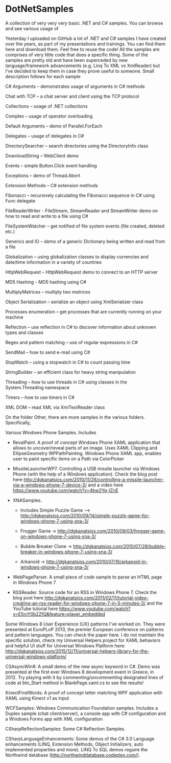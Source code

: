 DotNetSamples
=============

A collection of very very very basic .NET and C# samples. You can browse and see various usage of 

Yesterday I uploaded on GitHub a lot of .NET and C# samples I have created over the years, as part of my presentations and trainings. You can find them here and download them. Feel free to reuse the code! All the samples are comprises of  very little code that does a specific thing. Some of the samples are pretty old and have been superceded by new language/framework advancements (e.g. Linq To XML vs XmlReader) but I’ve decided to keep them in case they prove useful to someone. Small description follows for each sample

C# Arguments – demonstrates usage of arguments in C# methods

Chat with TCP – a chat server and client using the TCP protocol

Collections – usage of .NET collections

Complex – usage of operator overloading

Default Arguments – demo of Parallel.ForEach

Delegates – usage of delegates in C#

DirectorySearcher – search directories using the DirectoryInfo class

DownloadString – WebClient demo

Events – simple Button.Click event handling

Exceptions – demo of Thread.Abort

Extension Methods – C# extension methods

Fibonacci – recursively calculating the Fibonacci sequence in C# using Func delegate

FileReaderWriter  - FileStream, StreamReader and StreamWriter demo on how to read and write to a file using C#

FileSystemWatcher – get notified of file system events (file created, deleted etc.)

Generics and IO – demo of a generic Dictionary being written and read from a file

Globalization – using globalization classes to display currencies and date/time information in a variety of countries

HttpWebRequest – HttpWebRequest demo to connect to an HTTP server

MD5 Hashing  - MD5 hashing using C#

MultiplyMatrices – multiply two matrices

Object Serialization – serialize an object using XmlSerializer class

Processes enumeration – get processes that are currently running on your machine

Reflection – use reflection in C# to discover information about unknown types and classes

Regex and pattern matching – use of regular expressions in C#

SendMail – how to send e-mail using C#

StopWatch – using a stopwatch in C# to count passing time

StringBuilder – an efficient class for heavy string manipulation

Threading – how to use threads in C# using classes in the System.Threading namespace

Timers – how to use timers in C#

XML DOM – read XML via XmlTextReader class

On the folder Other, there are more samples in the various folders. Specifically,

Various Windows Phone Samples. Includes

- RevalPaint. A proof of concept Windows Phone XAML application that allows to uncover/reveal parts of an image. Uses XAML Clipping and EllipseGeometry WPPathPainting. Windows Phone XAML app, enables user to paint specific items on a Path via ColorPicker

- MissileLauncherWP7. Controlling a USB missile launcher via Windows Phone (with the help of a Windows application). Check the blog post here http://dgkanatsios.com/2010/11/26/controlling-a-missile-launcher-via-a-windows-phone-7-device-3/ and a video here https://www.youtube.com/watch?v=4bw2Yq-IZnE 

- XNASamples. 

     - Includes Simple Puzzle Game –> http://dgkanatsios.com/2010/09/14/simple-puzzle-game-for-windows-phone-7-using-xna-3/

     - Frogger Game -> http://dgkanatsios.com/2010/09/03/frogger-game-on-windows-phone-7-using-xna-3/

     - Bubble Breaker Clone -> http://dgkanatsios.com/2010/07/28/bubble-breaker-in-windows-phone-7-using-xna-3/

     - Arkanoid -> http://dgkanatsios.com/2010/07/16/arkanoid-in-windows-phone-7-using-xna-3/ 

- WebPageParser. A small piece of code sample to parse an HTML page in Windows Phone 7 

- RSSReader. Source code for an RSS in Windows Phone 7. Check the blog post here http://dgkanatsios.com/2011/02/11/tutorial-video-creating-an-rss-reader-for-windows-phone-7-in-5-minutes-3/ and the YouTube tutorial here https://www.youtube.com/watch?v=E5rcY0b2ZfQ&feature=player_embedded

Some Windows 8 User Experience (UX) patterns I've worked on. They were presented at EuroPLoP 2013, the premier European conference on patterns and pattern languages. You can check the paper here. I do not maintain the specific solution, check my Universal Helpers project for XAML behaviors and helpful UI stuff for Universal Windows Platform here: http://dgkanatsios.com/2015/12/11/universal-helpers-library-for-the-universal-windows-platform/

CSAsyncWin8: A small demo of the new async keyword in C#. Demo was presented at the first ever Windows 8 development event in Greece, in 2012. Try playing with it by commenting/uncommenting designated lines of code at btn_Start method in BlankPage.xaml.cs to see the results!

KinectFirstWords: A proof of concept letter matching WPF application with XAML using Kinect v1 as input

WCFSamples: Windows Communication Foundation samples. Includes a Duplex sample (chat client/server), a console app with C# configuration and a Windows Forms app with XML configuration

CSharpReflectionSamples: Some C# Reflection Samples. 

CSharpLanguageEnhancements: Some demos of the C# 3.0 Language enhancements (LINQ, Extension Methods, Object Initializers, auto implemented properties and more). LINQ To SQL demos reguire the Northwind database (http://northwinddatabase.codeplex.com/).
